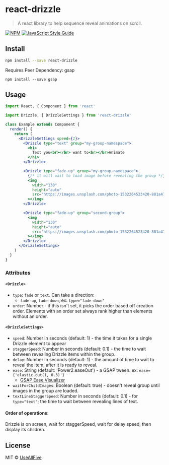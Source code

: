 # react-drizzle

> A react library to help sequence reveal animations on scroll.

[![NPM](https://img.shields.io/npm/v/react-drizzle.svg)](https://www.npmjs.com/package/react-drizzle) [![JavaScript Style Guide](https://img.shields.io/badge/code_style-standard-brightgreen.svg)](https://standardjs.com)

## Install

```bash
npm install --save react-drizzle
```

Requires Peer Dependency: gsap

```
npm install --save gsap
```

## Usage

```jsx
import React, { Component } from 'react'

import Drizzle, { DrizzleSettings } from 'react-drizzle'

class Example extends Component {
  render() {
    return (
      <DrizzleSettings speed={2}>
        <Drizzle type="text" group="my-group-namespace">
          <h1>
            Text you<br></br> want to<br></br>Animate
          </h1>
        </Drizzle>

        <Drizzle type="fade-up" group="my-group-namespace">
          {/* it will wait to load image before revealing the group */}
          <img
            width="130"
            height="auto"
            src="https://images.unsplash.com/photo-1532264523420-881a47db012d?ixlib=rb-1.2.1&ixid=eyJhcHBfaWQiOjEyMDd9&auto=format&fit=crop&w=500&q=100"
          ></img>
        </Drizzle>

        <Drizzle type="fade-up" group="second-group">
          <img
            width="130"
            height="auto"
            src="https://images.unsplash.com/photo-1532264523420-881a47db012d?ixlib=rb-1.2.1&ixid=eyJhcHBfaWQiOjEyMDd9&auto=format&fit=crop&w=500&q=100"
          ></img>
        </Drizzle>
      </DrizzleSettings>
    )
  }
}
```

### Attributes

#### `<Drizzle>`

- `type`: `fade` or `text`. Can take a direction:
  - `fade-up`, `fade-down`, ex: `type="fade-down"`
- `order`: Number - if this isn't set, it picks the order based off creation order. Elements with an order set always rank higher than elements without an order.

#### `<DrizzleSettings>`

- `speed`: Number in seconds (default: 1) - the time it takes for a single Drizzle element to appear
- `staggerSpeed`: Number in seconds (default: 0.1) - the time to wait between revealing Drizzle items within the group.
- `delay`: Number in seconds (default: 1) - the amount of time to wait to reveal the item, after it is ready to reveal.
- `ease`: String (default: 'Power2.easeOut') - a GSAP tween. ex: `ease={'elastic.out(1, 0.3)'}`
  - [GSAP Ease Visualizer](https://greensock.com/ease-visualizer/)
- `waitForChildImages`: Boolean (default: true) - doesn't reveal group until images in the group are loaded.
- `textLineStaggerSpeed`: Number in seconds (default: 0.1) - for `type="text"`; the time to wait between revealing lines of text.

#### Order of operations:

Drizzle is on screen, wait for staggerSpeed, wait for delay speed, then display its children.

## License

MIT © [UseAllFive](https://github.com/UseAllFive)
